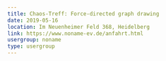 ```yaml
---
title: Chaos-Treff: Force-directed graph drawing
date: 2019-05-16
location: Im Neuenheimer Feld 368, Heidelberg
link: https://www.noname-ev.de/anfahrt.html
usergroup: noname
type: usergroup
---
```

